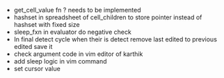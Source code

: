 - get_cell_value fn ? needs to be implemented 
- hashset in spreadsheet of cell_children to store pointer instead of hashset with fixed size
- sleep_fxn in evaluator do negative check
- In final detect cycle when their is detect remove last edited to previous edited
    save it
- check argument code in vim editor of karthik
- add sleep logic in vim command
- set cursor value